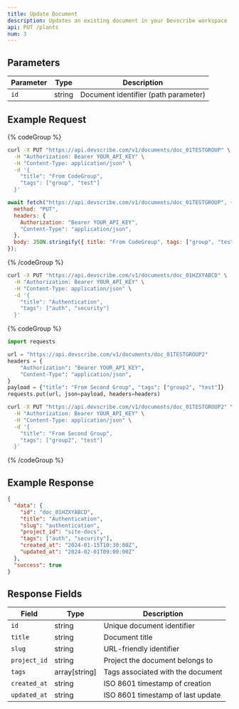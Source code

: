 ```yaml
---
title: Update Document
description: Updates an existing document in your Devscribe workspace
api: PUT /plants
num: 3
---
```


## Parameters

| Parameter | Type | Description |
|-----------|------|-------------|
| `id` | string | Document identifier (path parameter) |

## Example Request

{% codeGroup %}
```bash {title="cURL"}
curl -X PUT "https://api.devscribe.com/v1/documents/doc_01TESTGROUP" \
  -H "Authorization: Bearer YOUR_API_KEY" \
  -H "Content-Type: application/json" \
  -d '{
    "title": "From CodeGroup",
    "tags": ["group", "test"]
  }'
```

```javascript {title="JavaScript"}
await fetch("https://api.devscribe.com/v1/documents/doc_01TESTGROUP", {
  method: "PUT",
  headers: {
    Authorization: "Bearer YOUR_API_KEY",
    "Content-Type": "application/json",
  },
  body: JSON.stringify({ title: "From CodeGroup", tags: ["group", "test"] }),
});
```
{% /codeGroup %}

```bash
curl -X PUT "https://api.devscribe.com/v1/documents/doc_01HZXYABCD" \
  -H "Authorization: Bearer YOUR_API_KEY" \
  -H "Content-Type: application/json" \
  -d '{
    "title": "Authentication",
    "tags": ["auth", "security"]
  }'
```

{% codeGroup %}
```python {title="Python"}
import requests

url = "https://api.devscribe.com/v1/documents/doc_01TESTGROUP2"
headers = {
    "Authorization": "Bearer YOUR_API_KEY",
    "Content-Type": "application/json",
}
payload = {"title": "From Second Group", "tags": ["group2", "test"]}
requests.put(url, json=payload, headers=headers)
```

```bash {title="cURL"}
curl -X PUT "https://api.devscribe.com/v1/documents/doc_01TESTGROUP2" \
  -H "Authorization: Bearer YOUR_API_KEY" \
  -H "Content-Type: application/json" \
  -d '{
    "title": "From Second Group",
    "tags": ["group2", "test"]
  }'
```
{% /codeGroup %}

## Example Response

```json
{
  "data": {
    "id": "doc_01HZXYABCD",
    "title": "Authentication",
    "slug": "authentication",
    "project_id": "site-docs",
    "tags": ["auth", "security"],
    "created_at": "2024-01-15T10:30:00Z",
    "updated_at": "2024-02-01T09:00:00Z"
  },
  "success": true
}
```

## Response Fields

| Field | Type | Description |
|-------|------|-------------|
| `id` | string | Unique document identifier |
| `title` | string | Document title |
| `slug` | string | URL-friendly identifier |
| `project_id` | string | Project the document belongs to |
| `tags` | array[string] | Tags associated with the document |
| `created_at` | string | ISO 8601 timestamp of creation |
| `updated_at` | string | ISO 8601 timestamp of last update | 